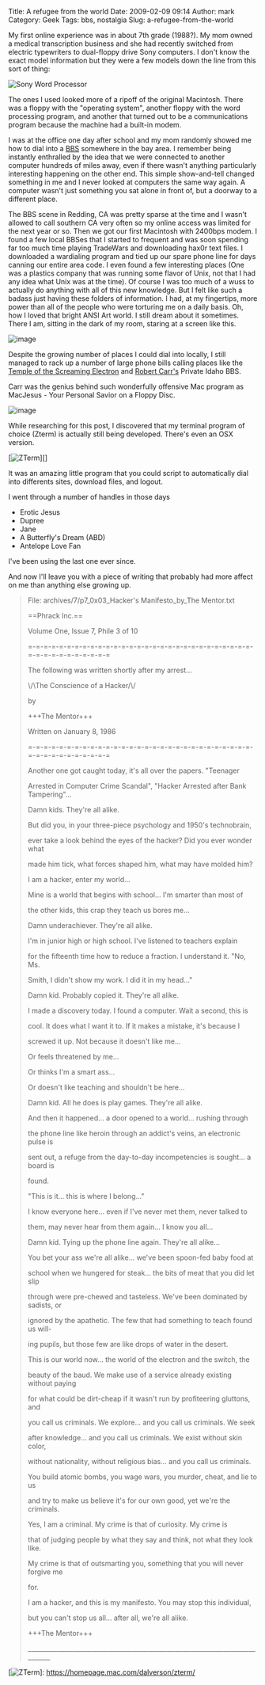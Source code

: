 Title: A refugee from the world
Date: 2009-02-09 09:14
Author: mark
Category: Geek
Tags: bbs, nostalgia
Slug: a-refugee-from-the-world

My first online experience was in about 7th grade (1988?). My mom owned
a medical transcription business and she had recently switched from
electric typewriters to dual-floppy drive Sony computers. I don't know
the exact model information but they were a few models down the line
from this sort of thing:

![Sony Word Processor][]

The ones I used looked more of a ripoff of the original Macintosh. There
was a floppy with the "operating system", another floppy with the word
processing program, and another that turned out to be a communications
program because the machine had a built-in modem.

I was at the office one day after school and my mom randomly showed me
how to dial into a [BBS][] somewhere in the bay area. I remember being
instantly enthralled by the idea that we were connected to another
computer hundreds of miles away, even if there wasn't anything
particularly interesting happening on the other end. This simple
show-and-tell changed something in me and I never looked at computers
the same way again. A computer wasn't just something you sat alone in
front of, but a doorway to a different place.

The BBS scene in Redding, CA was pretty sparse at the time and I wasn't
allowed to call southern CA very often so my online access was limited
for the next year or so. Then we got our first Macintosh with 2400bps
modem. I found a few local BBSes that I started to frequent and was soon
spending far too much time playing TradeWars and downloading hax0r text
files. I downloaded a wardialing program and tied up our spare phone
line for days canning our entire area code. I even found a few
interesting places (One was a plastics company that was running some
flavor of Unix, not that I had any idea what Unix was at the time). Of
course I was too much of a wuss to actually do anything with all of this
new knowledge. But I felt like such a badass just having these folders
of information. I had, at my fingertips, more power than all of the
people who were torturing me on a daily basis. Oh, how I loved that
bright ANSI Art world. I still dream about it sometimes. There I am,
sitting in the dark of my room, staring at a screen like this.

![image][]

Despite the growing number of places I could dial into locally, I still
managed to rack up a number of large phone bills calling places like the
[Temple of the Screaming Electron][] and [Robert Carr's][] Private Idaho
BBS.

Carr was the genius behind such wonderfully offensive Mac program as
MacJesus - Your Personal Savior on a Floppy Disc.

![image][1]

While researching for this post, I discovered that my terminal program
of choice (Zterm) is actually still being developed. There's even an OSX
version.

[![ZTerm][]][]

It was an amazing little program that you could script to automatically
dial into differents sites, download files, and logout.

I went through a number of handles in those days

-   Erotic Jesus
-   Dupree
-   Jane
-   A Butterfly's Dream (ABD)
-   Antelope Love Fan
    
    



I've been using the last one ever since.

And now I'll leave you with a piece of writing that probably had more
affect on me than anything else growing up.


> 
> File: archives/7/p7\_0x03\_Hacker's Manifesto\_by\_The Mentor.txt
>
> ==Phrack Inc.==
>
> Volume One, Issue 7, Phile 3 of 10
>
> =-=-=-=-=-=-=-=-=-=-=-=-=-=-=-=-=-=-=-=-=-=-=-=-=-=-=-=-=-=-=-=-=-=-=-=-=-=-=-=
>
> The following was written shortly after my arrest...
>
> \\/\\The Conscience of a Hacker/\\/
>
> by
>
> +++The Mentor+++
>
> Written on January 8, 1986
>
> =-=-=-=-=-=-=-=-=-=-=-=-=-=-=-=-=-=-=-=-=-=-=-=-=-=-=-=-=-=-=-=-=-=-=-=-=-=-=-=
>
> Another one got caught today, it's all over the papers. "Teenager
>
> Arrested in Computer Crime Scandal", "Hacker Arrested after Bank
> Tampering"...
>
> Damn kids. They're all alike.
>
> But did you, in your three-piece psychology and 1950's technobrain,
>
> ever take a look behind the eyes of the hacker? Did you ever wonder
> what
>
> made him tick, what forces shaped him, what may have molded him?
>
> I am a hacker, enter my world...
>
> Mine is a world that begins with school... I'm smarter than most of
>
> the other kids, this crap they teach us bores me...
>
> Damn underachiever. They're all alike.
>
> I'm in junior high or high school. I've listened to teachers explain
>
> for the fifteenth time how to reduce a fraction. I understand it. "No,
> Ms.
>
> Smith, I didn't show my work. I did it in my head..."
>
> Damn kid. Probably copied it. They're all alike.
>
> I made a discovery today. I found a computer. Wait a second, this is
>
> cool. It does what I want it to. If it makes a mistake, it's because I
>
> screwed it up. Not because it doesn't like me...
>
> Or feels threatened by me...
>
> Or thinks I'm a smart ass...
>
> Or doesn't like teaching and shouldn't be here...
>
> Damn kid. All he does is play games. They're all alike.
>
> And then it happened... a door opened to a world... rushing through
>
> the phone line like heroin through an addict's veins, an electronic
> pulse is
>
> sent out, a refuge from the day-to-day incompetencies is sought... a
> board is
>
> found.
>
> "This is it... this is where I belong..."
>
> I know everyone here... even if I've never met them, never talked to
>
> them, may never hear from them again... I know you all...
>
> Damn kid. Tying up the phone line again. They're all alike...
>
> You bet your ass we're all alike... we've been spoon-fed baby food at
>
> school when we hungered for steak... the bits of meat that you did let
> slip
>
> through were pre-chewed and tasteless. We've been dominated by
> sadists, or
>
> ignored by the apathetic. The few that had something to teach found us
> will-
>
> ing pupils, but those few are like drops of water in the desert.
>
> This is our world now... the world of the electron and the switch, the
>
> beauty of the baud. We make use of a service already existing without
> paying
>
> for what could be dirt-cheap if it wasn't run by profiteering
> gluttons, and
>
> you call us criminals. We explore... and you call us criminals. We
> seek
>
> after knowledge... and you call us criminals. We exist without skin
> color,
>
> without nationality, without religious bias... and you call us
> criminals.
>
> You build atomic bombs, you wage wars, you murder, cheat, and lie to
> us
>
> and try to make us believe it's for our own good, yet we're the
> criminals.
>
> Yes, I am a criminal. My crime is that of curiosity. My crime is
>
> that of judging people by what they say and think, not what they look
> like.
>
> My crime is that of outsmarting you, something that you will never
> forgive me
>
> for.
>
> I am a hacker, and this is my manifesto. You may stop this individual,
>
> but you can't stop us all... after all, we're all alike.
>
> +++The Mentor+++
>
> 
> \_\_\_\_\_\_\_\_\_\_\_\_\_\_\_\_\_\_\_\_\_\_\_\_\_\_\_\_\_\_\_\_\_\_\_\_\_\_\_\_\_\_\_\_\_\_\_\_\_\_\_\_\_\_\_\_\_\_\_\_\_\_\_\_\_\_\_\_\_\_\_\_\_\_\_\_\_\_\_



  [Sony Word Processor]: https://farm4.static.flickr.com/3379/3258505002_b9bef2ddcd_o.gif
  [BBS]: https://en.wikipedia.org/wiki/Bulletin_board_system
  [image]: https://farm4.static.flickr.com/3264/3257693849_9c7484007b_o.jpg
  [Temple of the Screaming Electron]: https://en.wikipedia.org/wiki/Totse
  [Robert Carr's]: https://www.lamprey-systems.com/
  [1]: https://farm4.static.flickr.com/3455/3258536886_9c74e4c3ef_o.gif
  [ZTerm]: https://farm4.static.flickr.com/3460/3258510578_21da37fb34_s.jpg
  [![ZTerm][]]: https://homepage.mac.com/dalverson/zterm/

